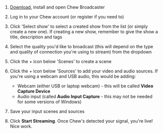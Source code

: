 1. [Download](https://chew.tv/guide/broadcaster/pc), install and open Chew Broadcaster

2. Log in to your Chew account (or register if you need to)
 
3. Click 'Select show' to select a created show from the list (or simply create a new one). If creating a new show, remember to give the show a title, description and tags

4. Select the quality you'd like to broadcast (this will depend on the type and quality of connection you're using to stream) from the dropdown

5. Click the + icon below 'Scenes' to create a scene

6. Click the + icon below 'Sources' to add your video and audio sources. If you're using a webcam and USB audio, this would be adding:

	- Webcam (either USB or laptop webcam) - this will be called **Video Capture Device**
	- Audio input (called **Audio Input Capture** - this may not be needed for some versions of Windows) 

7. Save your input scenes and sources

8. Click **Start Streaming**. Once Chew's detected your signal, you're live! Nice work. 
